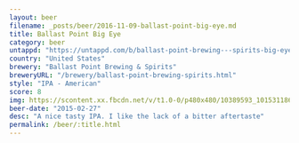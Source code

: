 ```yaml
---
layout: beer
filename: _posts/beer/2016-11-09-ballast-point-big-eye.md
title: Ballast Point Big Eye
category: beer
untappd: "https://untappd.com/b/ballast-point-brewing---spirits-big-eye/2447"
country: "United States"
brewery: "Ballast Point Brewing & Spirits"
breweryURL: "/brewery/ballast-point-brewing-spirits.html"
style: "IPA - American"
score: 8
img: https://scontent.xx.fbcdn.net/v/t1.0-0/p480x480/10389593_10153118668748745_5666950047802645873_n.jpg?oh=601b4b4c701e919943389b88bff5bd56&oe=5B316163
beer-date: "2015-02-27"
desc: "A nice tasty IPA. I like the lack of a bitter aftertaste"
permalink: /beer/:title.html
---
```

